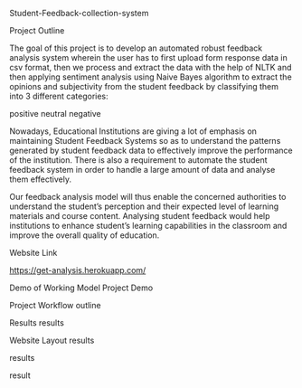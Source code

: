 Student-Feedback-collection-system

Project Outline

The goal of this project is to develop an automated robust feedback analysis system wherein the user has to first upload form response data in csv format, then we process and extract the data with the help of NLTK and then applying sentiment analysis using Naive Bayes algorithm to extract the opinions and subjectivity from the student feedback by classifying them into 3 different categories:

positive
neutral
negative

Nowadays, Educational Institutions are giving a lot of emphasis on maintaining Student Feedback Systems so as to understand the patterns generated by student feedback data to effectively improve the performance of the institution. There is also a requirement to automate the student feedback system in order to handle a large amount of data and analyse them effectively.

Our feedback analysis model will thus enable the concerned authorities to understand the student’s perception and their expected level of learning materials and course content. Analysing student feedback would help institutions to enhance student’s learning capabilities in the classroom and improve the overall quality of education.

Website Link

https://get-analysis.herokuapp.com/

Demo of Working Model
Project Demo


Project Workflow
outline


Results
results


Website Layout
results

results

result
